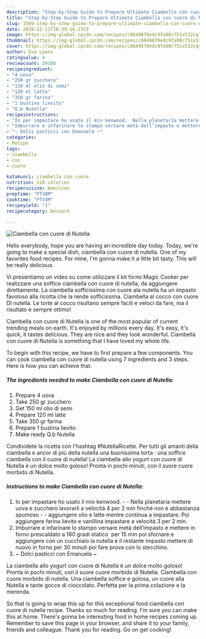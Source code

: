 ```yaml
---
description: "Step-by-Step Guide to Prepare Ultimate Ciambella con cuore di Nutella"
title: "Step-by-Step Guide to Prepare Ultimate Ciambella con cuore di Nutella"
slug: 1569-step-by-step-guide-to-prepare-ultimate-ciambella-con-cuore-di-nutella
date: 2020-12-11T20:39:18.237Z
image: https://img-global.cpcdn.com/recipes/c8649870edc9fa90/751x532cq70/ciambella-con-cuore-di-nutella-recipe-main-photo.jpg
thumbnail: https://img-global.cpcdn.com/recipes/c8649870edc9fa90/751x532cq70/ciambella-con-cuore-di-nutella-recipe-main-photo.jpg
cover: https://img-global.cpcdn.com/recipes/c8649870edc9fa90/751x532cq70/ciambella-con-cuore-di-nutella-recipe-main-photo.jpg
author: Eva Lyons
ratingvalue: 4
reviewcount: 39108
recipeingredient:
- "4 uova"
- "250 gr zucchero"
- "150 ml olio di semi"
- "120 ml latte"
- "350 gr farina"
- "1 bustina lievito"
- "Q.b Nutella"
recipeinstructions:
- "Io per impastare ho usato il mio kenwood.  Nella planetaria mettere uova e zucchero lavorarli a velocità 4 per 2 min finché non è abbastanza spumoso  aggiungere olio e latte mentre continua a impastare. Poi aggiungere farina lievito e vanillina impastare a velocità 3 per 2 min."
- "Imburrare e infarinare lo stampo versare metà dell’impasto e mettere in forno prescaldato a 180 gradi statico  per 15 min poi sfornare e aggiungere con un cucchiaio la nutella e il restante impasto mettere di nuovo in forno per 30 minuti poi fare prova con lo stecchino."
- "~ Dolci pasticci con Emanuela ~"
categories:
- Recipe
tags:
- ciambella
- con
- cuore

katakunci: ciambella con cuore 
nutrition: 124 calories
recipecuisine: American
preptime: "PT38M"
cooktime: "PT33M"
recipeyield: "1"
recipecategory: Dessert

---
```



![Ciambella con cuore di Nutella](https://img-global.cpcdn.com/recipes/c8649870edc9fa90/751x532cq70/ciambella-con-cuore-di-nutella-recipe-main-photo.jpg)

Hello everybody, hope you are having an incredible day today. Today, we're going to make a special dish, ciambella con cuore di nutella. One of my favorites food recipes. For mine, I'm gonna make it a little bit tasty. This will be really delicious.

Vi presentiamo un video su come utilizzare il kit forno Magic Cooker per realizzare una soffice ciambella con cuore di nutella, da aggiungere direttamente. La ciambella sofficissima con cuore ala nutella ha un impasto favoloso alla ricotta che la rende sofficissima. Ciambella al cocco con cuore DI nutella. Le torte al cocco risultano sempre facili e veloci da fare, ma il risultato è sempre ottimo!

Ciambella con cuore di Nutella is one of the most popular of current trending meals on earth. It's enjoyed by millions every day. It's easy, it's quick, it tastes delicious. They are nice and they look wonderful. Ciambella con cuore di Nutella is something that I have loved my whole life.


To begin with this recipe, we have to first prepare a few components. You can cook ciambella con cuore di nutella using 7 ingredients and 3 steps. Here is how you can achieve that.

<!--inarticleads1-->

##### The ingredients needed to make Ciambella con cuore di Nutella:

1. Prepare 4 uova
1. Take 250 gr zucchero
1. Get 150 ml olio di semi
1. Prepare 120 ml latte
1. Take 350 gr farina
1. Prepare 1 bustina lievito
1. Make ready Q.b Nutella


Condividete la ricetta con l&#39;hashtag #NutellaRicette. Per tutti gli amanti della ciambella e ancor di più della nutella una buonissima torta : una soffice ciambella con il cuore di nutella! La ciambella allo yogurt con cuore di Nutella è un dolce molto goloso! Pronta in pochi minuti, con il suore cuore morbido di Nutella. 

<!--inarticleads2-->

##### Instructions to make Ciambella con cuore di Nutella:

1. Io per impastare ho usato il mio kenwood. -  - Nella planetaria mettere uova e zucchero lavorarli a velocità 4 per 2 min finché non è abbastanza spumoso -  - aggiungere olio e latte mentre continua a impastare. Poi aggiungere farina lievito e vanillina impastare a velocità 3 per 2 min.
1. Imburrare e infarinare lo stampo versare metà dell’impasto e mettere in forno prescaldato a 180 gradi statico  per 15 min poi sfornare e aggiungere con un cucchiaio la nutella e il restante impasto mettere di nuovo in forno per 30 minuti poi fare prova con lo stecchino.
1. ~ Dolci pasticci con Emanuela ~


La ciambella allo yogurt con cuore di Nutella è un dolce molto goloso! Pronta in pochi minuti, con il suore cuore morbido di Nutella. Ciambella con cuore morbido di nutella. Una ciambella soffice e golosa, un cuore alla Nutella e tante gocce di cioccolato. Perfetta per la prima colazione e la merenda. 

So that is going to wrap this up for this exceptional food ciambella con cuore di nutella recipe. Thanks so much for reading. I'm sure you can make this at home. There's gonna be interesting food in home recipes coming up. Remember to save this page in your browser, and share it to your family, friends and colleague. Thank you for reading. Go on get cooking!
